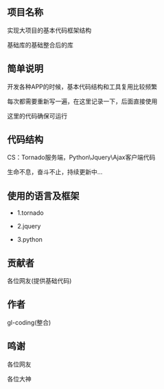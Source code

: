 ## 项目名称

实现大项目的基本代码框架结构

基础库的基础整合后的库

## 简单说明

开发各种APP的时候，基本代码结构和工具复用比较频繁

每次都需要重新写一遍，在这里记录一下，后面直接使用

这里的代码确保可运行

## 代码结构

CS：Tornado服务端，Python\Jquery\Ajax客户端代码

生命不息，奋斗不止，持续更新中...

## 使用的语言及框架

+ 1.tornado

+ 2.jquery

+ 3.python

## 贡献者

各位网友(提供基础代码)

## 作者

gl-coding(整合)

## 鸣谢

各位网友

各位大神

